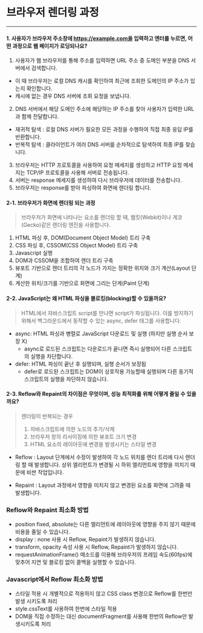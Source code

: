 # 브라우저 렌더링 과정

---

#### 1. 사용자가 브라우저 주소창에 https://example.com을 입력하고 엔터를 누르면, 어떤 과정으로 웹 페이지가 로딩되나요?

1. 사용자가 웹 브라우저를 통해 주소를 입력하면 URL 주소 중 도메인 부분을 DNS 서버에서 검색합니다.

- 이 때 브라우저는 로컬 DNS 캐시를 확인하여 최근에 조회한 도메인의 IP 주소가 있는지 확인합니다.
- 캐시에 없는 경우 DNS 서버에 조회 요청을 보냅니다.

2. DNS 서버에서 해당 도메인 주소에 해당하는 IP 주소를 찾아 사용자가 입력한 URL과 함께 전달합니다.

- 재귀적 탐색 : 로컬 DNS 서버가 필요한 모든 과정을 수행하여 직접 최종 응답 IP를 반환합니다.
- 반복적 탐색 : 클라이언트가 여러 DNS 서버를 순차적으로 탐색하여 최종 IP를 찾습니다.

3. 브라우저는 HTTP 프로토콜을 사용하여 요청 메세지를 생성하고 HTTP 요청 메세지는 TCP/IP 프로토콜을 사용해 서버로 전송됩니다.
4. 서버는 response 메세지를 생성하여 다시 브라우저에 데이터를 전송합니다.
5. 브라우저는 response를 받아 파싱하여 화면에 렌더링 합니다.

#### 2-1. 브라우저가 화면에 렌더링 되는 과정

> 브라우저가 화면에 나타나는 요소를 렌더링 할 때, 웹킷(Webkit)이나 게코(Gecko)같은 렌더링 엔진을 사용합니다.

1. HTML 파싱 후, DOM(Document Object Model) 트리 구축
2. CSS 파싱 후, CSSOM(CSS Object Model) 트리 구축
3. Javascript 실행
4. DOM과 CSSOM을 조합하여 렌더 트리 구축
5. 뷰포트 기반으로 렌더 트리의 각 노드가 가지는 정확한 위치와 크기 계산(Layout 단계)
6. 계산한 위치/크기를 기반으로 화면에 그리는 단계(Paint 단계)

#### 2-2. JavaScript는 왜 HTML 파싱을 블로킹(blocking)할 수 있을까요?

> HTML에서 자바스크립트 script를 만나면 script가 파싱됩니다. 이를 방지하기 위해서 백그라운드에서 동작할 수 있는 async, defer 태그를 사용합니다.

- async: HTML 파싱과 병렬로 JavaScript 다운로드 및 실행 (하지만 실행 순서 보장 X)
  - async로 로드된 스크립트는 다운로드가 끝나면 즉시 실행되어 다른 스크립트의 실행을 차단합니다.
- defer: HTML 파싱이 끝난 후 실행되며, 실행 순서가 보장됨
  - defer로 로드된 스크립트는 DOM이 상호작용 가능할때 실행되며 다른 동기적 스크립트의 실행을 차단하지 않습니다.

#### 2-3. Reflow와 Repaint의 차이점은 무엇이며, 성능 최적화를 위해 어떻게 줄일 수 있을까요?

> 렌더링이 반복되는 경우
>
> 1. 자바스크립트에 의한 노드의 추가/삭제
> 2. 브라우저 창의 리사이징에 의한 뷰포트 크기 변경
> 3. HTML 요소의 레이아웃에 변경을 발생시키는 스타일 변경

- Reflow : Layout 단계에서 수정이 발생하여 각 노드 위치를 렌더 트리에 다시 렌더링 할 때 발생합니다. 상위 엘리먼트가 변경될 시 하위 엘리먼트에 영향을 끼치기 때문에 비싼 작업입니다.

- Repaint : Layout 과정에서 영향을 미치지 않고 변경된 요소를 화면에 그려줄 때 발생합니다.

### Reflow와 Repaint 최소화 방법

- position fixed, absolute는 다른 엘리먼트에 레이아웃에 영향을 주지 않기 때문에 비용을 줄일 수 있습니다.
- display : none 사용 시 Reflow, Repaint가 발생하지 않습니다.
- transform, opacity 속성 사용 시 Reflow, Repaint가 발생하지 않습니다.
- requestAnimationFrame() 메소드를 이용해 브라우저의 프레임 속도(60fps)에 맞추어 지연 및 블로킹 없이 콜백을 실행할 수 있습니다.

### Javascript에서 Reflow 최소화 방법

- 스타일 적용 시 개별적으로 적용하지 않고 CSS class 변경으로 Reflow를 한번만 발생 시키도록 처리
- style.cssText를 사용하여 한번에 스타일 적용
- DOM을 직접 수정하는 대신 documentFragment를 사용해 한번의 Reflow만 발생시키도록 처리
